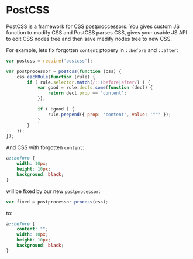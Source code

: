 # PostCSS

PostCSS is a framework for CSS postproccessors. You gives custom JS function
to modify CSS and PostCSS parses CSS, gives your usable JS API to edit CSS nodes
tree and then save medify nodes tree to new CSS.

For example, lets fix forgotten `content` ptopery in `::before` and `::after`:

```js
var postcss = require('postcss');

var postprocessor = postcss(function (css) {
    css.eachRule(function (rule) {
        if ( rule.selector.match(/::(before|after/) ) {
            var good = rule.decls.some(function (decl) {
                return decl.prop == 'content';
            });

            if ( !good ) {
                rule.prepend({ prop: 'content', value: '""' });
            }
        }
    });
});
```

And CSS with forgotten `content`:

```css
a::before {
    width: 10px;
    height: 10px;
    background: black;
}
```

will be fixed by our new `postprocessor`:

```js
var fixed = postprocessor.process(css);
```

to:

```css
a::before {
    content: "";
    width: 10px;
    height: 10px;
    background: black;
}
```
